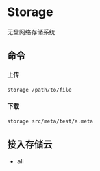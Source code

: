 # Storage

无盘网络存储系统

## 命令

#### 上传 

```bash
storage /path/to/file
```

#### 下载

```bash
storage src/meta/test/a.meta
```

## 接入存储云

- ali